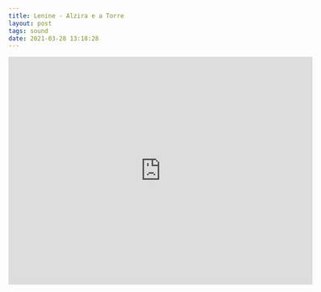 ```yaml
---
title: Lenine - Alzira e a Torre
layout: post
tags: sound
date: 2021-03-28 13:18:28
---
```

<iframe width="603" height="452" src="https://www.youtube.com/embed/prsZj1y5bGo" frameborder="0" allowfullscreen="true"></iframe>
